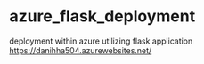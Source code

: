 # azure_flask_deployment
deployment within azure utilizing flask application
https://danihha504.azurewebsites.net/
